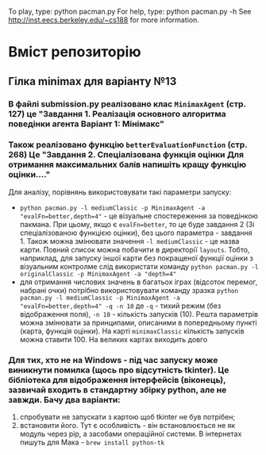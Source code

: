 To play, type:   python pacman.py
For help, type:  python pacman.py -h
See http://inst.eecs.berkeley.edu/~cs188 for more information.

# Вміст репозиторію

## Гілка minimax для варіанту №13

### В файлі submission.py реалізовано клас ```MinimaxAgent``` (стр. 127) це "Завдання 1. Реалізація основного алгоритма поведінки агента Варіант 1: Мінімакс"

### Також реалізовано функцію ```betterEvaluationFunction``` (стр. 268) Це "Завдання 2. Спеціалізована функція оцінки Для отримання максимальних балів напишіть кращу функцію оцінки...."

Для аналізу, порівнянь використовувати такі параметри запуску:

- ```python pacman.py -l mediumClassic -p MinimaxAgent -a "evalFn=better,depth=4"``` - це візуальне спостереження за поведінкою пакмана. При цьому, якщо є ```evalFn=better```, то це буде завдання 2 (Зі спеціалізованою функцією оцінки), без цього параметра - завдання 1. Також можна змінювати значення ```-l mediumClassic``` - це назва карти. Повний список можна побачити в директорії ```layouts```. Тобто, наприклад, для запуску іншої карти без покращеної функції оцінки з візуальним контролме слід використати команду ```python pacman.py -l originalClassic -p MinimaxAgent -a "depth=4"```
- для отримання числових значень в багатьох іграх (відсоток перемог, набрані очки) потрібно використовувати команду зразка ```python pacman.py -l mediumClassic -p MinimaxAgent -a "evalFn=better,depth=4" -q -n 10``` де ```-q``` - тихий режим (без відображення поля), ```-n 10``` - кількість запусків (10). Решта параметрів можна змінювати за принципами, описаними в попередньому пункті (карта, функція оцінки). На карті ```minimaxClassic``` кількість запусків можна ставити 100. На великих картах виходить довго

### Для тих, хто не на Windows - під час запуску може виникнути помилка (щось про відсутність tkinter). Це бібліотека для відображення інтерфейсів (віконець), зазвичай входить в стандартну збірку python, але не завжди. Бачу два варіанти:

1) спробувати не запускати з картою щоб tkinter не був потрібен;
2) встановити його. Тут є особливість - він встановлюється не як модуль через pip, а засобами операційної системи. В інтернетах пишуть для Мака - ```brew install python-tk```